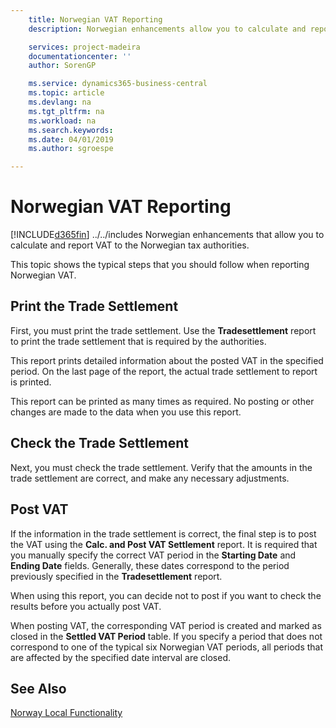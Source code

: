 ```yaml
---
    title: Norwegian VAT Reporting
    description: Norwegian enhancements allow you to calculate and report VAT to the Norwegian tax authorities.

    services: project-madeira 
    documentationcenter: ''
    author: SorenGP

    ms.service: dynamics365-business-central
    ms.topic: article
    ms.devlang: na
    ms.tgt_pltfrm: na
    ms.workload: na
    ms.search.keywords:
    ms.date: 04/01/2019
    ms.author: sgroespe

---
```

# Norwegian VAT Reporting
[!INCLUDE[d365fin](../../includes/d365fin_md.md)] ../../includes Norwegian enhancements that allow you to calculate and report VAT to the Norwegian tax authorities.  

This topic shows the typical steps that you should follow when reporting Norwegian VAT.  

## Print the Trade Settlement  
First, you must print the trade settlement. Use the **Tradesettlement** report to print the trade settlement that is required by the authorities.  

This report prints detailed information about the posted VAT in the specified period. On the last page of the report, the actual trade settlement to report is printed.  

This report can be printed as many times as required. No posting or other changes are made to the data when you use this report.  

## Check the Trade Settlement  
Next, you must check the trade settlement. Verify that the amounts in the trade settlement are correct, and make any necessary adjustments.  

## Post VAT  
If the information in the trade settlement is correct, the final step is to post the VAT using the **Calc. and Post VAT Settlement** report. It is required that you manually specify the correct VAT period in the **Starting Date** and **Ending Date** fields. Generally, these dates correspond to the period previously specified in the **Tradesettlement** report.  

When using this report, you can decide not to post if you want to check the results before you actually post VAT.  

When posting VAT, the corresponding VAT period is created and marked as closed in the **Settled VAT Period** table. If you specify a period that does not correspond to one of the typical six Norwegian VAT periods, all periods that are affected by the specified date interval are closed.  

## See Also  
 [Norway Local Functionality](norway-local-functionality.md)
